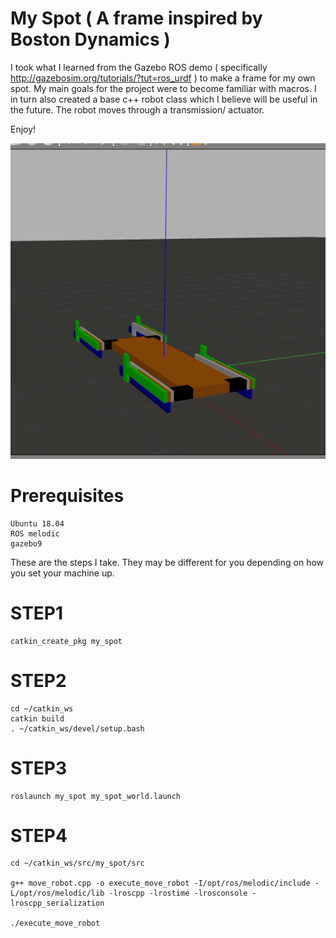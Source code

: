# My Spot ( A frame inspired by Boston Dynamics )
I took what I learned from the Gazebo ROS demo ( specifically http://gazebosim.org/tutorials/?tut=ros_urdf )
to make a frame for my own spot. 
My main goals for the project were to become familiar with macros.
I in turn also created a base c++ robot class which I believe will
be useful in the future. The robot moves through a transmission/ actuator.

Enjoy!

![My spot demo](https://raw.githubusercontent.com/1hada/my_spot/master/my_spot_first_posture.gif)


# Prerequisites

	Ubuntu 18.04 
	ROS melodic
	gazebo9

These are the steps I take. They may be different for you depending on how you set your machine up.

# STEP1
```
catkin_create_pkg my_spot
```
# STEP2
```
cd ~/catkin_ws
catkin build
. ~/catkin_ws/devel/setup.bash
```
# STEP3
```
roslaunch my_spot my_spot_world.launch
```
# STEP4
```
cd ~/catkin_ws/src/my_spot/src

g++ move_robot.cpp -o execute_move_robot -I/opt/ros/melodic/include -L/opt/ros/melodic/lib -lroscpp -lrostime -lrosconsole -lroscpp_serialization

./execute_move_robot 
```

